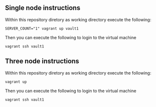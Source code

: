 
## Single node instructions
Within this repository diretory as working directory execute the following:

```
SERVER_COUNT="1" vagrant up vault1
```

Then you can execute the following to login to the virtual machine

```
vagrant ssh vault1
```

## Three node instructions
Within this repository diretory as working directory execute the following:

```
vagrant up
```

Then you can execute the following to login to the virtual machine

```
vagrant ssh vault1
```
